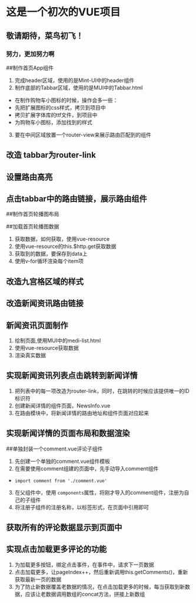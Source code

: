 # 这是一个初次的VUE项目

## 敬请期待，菜鸟初飞！

### 努力，更加努力啊

##制作首页App组件
1. 完成header区域，使用的是Mint-UI中的header组件
2. 制作底部的Tabbar区域，使用的是MUI中的Tabbar.html
 + 在制作购物车小图标的时候，操作会多一些：
 + 先把扩展图标的css样式，拷贝到项目中
 + 拷贝扩展字体库的ttf文件，到项目中
 + 为购物车小图标，添加找到的样式
3. 要在中间区域放置一个router-view来展示路由匹配到的组件

## 改造 tabbar为router-link

## 设置路由高亮

## 点击tabbar中的路由链接，展示路由组件

##制作首页轮播图布局

##加载首页轮播图数据
1. 获取数据，如何获取，使用vue-resource
2. 使用vue-resource的this.$http.get获取数据
3. 获取到的数据，要保存到data上
4. 使用v-for循环渲染每个item项

## 改造九宫格区域的样式

## 改造新闻资讯路由链接

## 新闻资讯页面制作
1. 绘制页面,使用MUI中的medi-list.html
2. 使用vue-resource获取数据
3. 渲染真实数据

## 实现新闻资讯列表点击跳转到新闻详情
1. 把列表中的每一项改造为router-link，同时，在跳转的时候应该提供唯一的ID标识符
2. 创建新闻详情的组件页面，NewsInfo.vue
3. 在路由模块中，将新闻详情的路由地址和组件页面对应起来

## 实现新闻详情的页面布局和数据渲染

##单独封装一个comment.vue评论子组件
1. 先创建一个单独的comment.vue组件模板
2. 在需要使用comment组建的页面中，先手动导入comment组件
+ `import comment from './comment.vue'`
3. 在父组件中，使用 `components`属性，将刚才导入的comment组件，注册为自己的子组件
4. 将注册子组件的注册名称，以标签形式，在页面中引用即可

## 获取所有的评论数据显示到页面中

## 实现点击加载更多评论的功能
1. 为加载更多按钮，绑定点击事件，在事件中，请求下一页数据
2. 点击加载更多，让pageIndex++，然后重新调用this.getComments()，重新获取最新一页的数据
3. 为了防止新数据覆盖老数据的情况，在点击加载更多的时候，每当获取到新数据，应该让老数据调用数组的concat方法，拼接上新数组